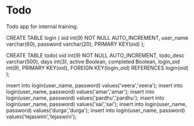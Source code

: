# Todo
Todo app for internal training.

CREATE TABLE login (
oid int(9) NOT NULL AUTO_INCREMENT,
user_name varchar(60),
password varchar(20),
PRIMARY KEY(oid)
);

CREATE TABLE todo(
oid int(9) NOT NULL AUTO_INCREMENT,
todo_desc varchar(500),
days int(3),
active Boolean,
completed Boolean,
login_oid int(9),
PRIMARY KEY(oid),
FOREIGN KEY(login_oid) REFERENCES login(oid)
);


insert into login(user_name, password) values('veera','veera');
insert into login(user_name, password) values('amar','amar');
insert into login(user_name, password) values('pardhu','pardhu');
insert into login(user_name, password) values('sai','sai');
insert into login(user_name, password) values('durga','durga');
insert into login(user_name, password) values('tejaswini','tejaswini');
